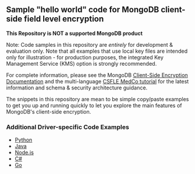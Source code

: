 ## Sample "hello world" code for MongoDB client-side field level encryption 


**This Repository is NOT a supported MongoDB product**

Note: Code samples in this repository are _entirely_ for development & evaluation only. Note that all examples that use local key files are intended only for illustration - for production purposes, the integrated Key Management Service (KMS) option is strongly recommended. 

For complete information, please see the MongoDB [Client-Side Encryption Documentation](https://docs.mongodb.com/master/core/security-client-side-encryption/) and the multi-language [CSFLE MedCo tutorial](https://docs.mongodb.com/ecosystem/use-cases/client-side-field-level-encryption-guide/) for the latest information and schema & security architecture guidance.

The snippets in this repository are mean to be simple copy/paste examples to get you up and running quickly to let you explore the main features of MongoDB's client-side encryption.


### Additional Driver-specific Code Examples

- [Python](https://github.com/mongodb/mongo-python-driver/blob/master/doc/examples/encryption.rst)
- [Java](https://mongodb.github.io/mongo-java-driver/3.11/driver/tutorials/client-side-encryption/#examples)
- [Node.js](https://github.com/mongodb/node-mongodb-native/blob/master/docs/reference/content/reference/client-side-encryption.md)
- [C#](https://mongodb.github.io/mongo-csharp-driver/2.10/reference/driver/crud/client_side_encryption/#examples)
- [Go](https://godoc.org/go.mongodb.org/mongo-driver/mongo#hdr-Client_Side_Encryption)
